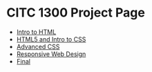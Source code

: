 # CITC 1300 Project Page


<ul>
    <li><a href="Intro/Index.html" target="_blank">Intro to HTML</a></li>
    <li><a href="HTML5_intro_to_css" target="_blank">HTML5 and Intro to CSS</a></li>
    <li><a href="adv_css" target="_blank">Advanced CSS</a></li>
    <li><a href="Responsive/index.html" target="_blank">Responsive Web Design</a></li> 
    <li><a href="resources.html" target="_blank">Final</a></li>       
</ul>

